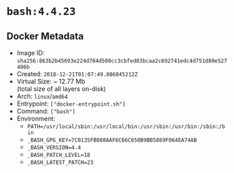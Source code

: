 # `bash:4.4.23`

## Docker Metadata

- Image ID: `sha256:863b2b45693e224d784d500cc3cbfed83bcaa2c692741edc4d751d80e527406b`
- Created: `2018-12-21T01:07:49.086045212Z`
- Virtual Size: ~ 12.77 Mb  
  (total size of all layers on-disk)
- Arch: `linux`/`amd64`
- Entrypoint: `["docker-entrypoint.sh"]`
- Command: `["bash"]`
- Environment:
  - `PATH=/usr/local/sbin:/usr/local/bin:/usr/sbin:/usr/bin:/sbin:/bin`
  - `_BASH_GPG_KEY=7C0135FB088AAF6C66C650B9BB5869F064EA74AB`
  - `_BASH_VERSION=4.4`
  - `_BASH_PATCH_LEVEL=18`
  - `_BASH_LATEST_PATCH=23`
